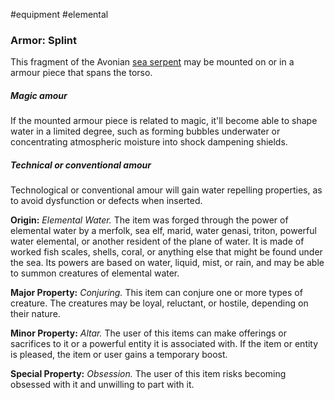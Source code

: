 ---
---

\#equipment #elemental 

### **Armor: Splint**

This fragment of the Avonian [sea serpent](..\..\History\Minor%20Quests\Tides%20of%20Avon.md) may be mounted on or in a armour piece that spans the torso. 

##### Magic amour

If the mounted armour piece is related to magic, it'll become able to shape water in a limited degree, such as forming bubbles underwater or concentrating atmospheric moisture into shock dampening shields.

##### Technical or conventional amour

Technological or conventional amour will gain water repelling properties, as to avoid dysfunction or defects when inserted. 

**Origin:** *Elemental Water.* The item was forged through the power of elemental water by a merfolk, sea elf, marid, water genasi, triton, powerful water elemental, or another resident of the plane of water. It is made of worked fish scales, shells, coral, or anything else that might be found under the sea. Its powers are based on water, liquid, mist, or rain, and may be able to summon creatures of elemental water.

**Major Property:** *Conjuring.* This item can conjure one or more types of creature. The creatures may be loyal, reluctant, or hostile, depending on their nature.

**Minor Property:** *Altar.* The user of this items can make offerings or sacrifices to it or a powerful entity it is associated with. If the item or entity is pleased, the item or user gains a temporary boost.

**Special Property:** *Obsession.* The user of this item risks becoming obsessed with it and unwilling to part with it.

